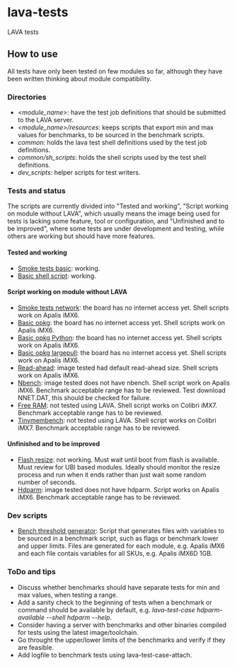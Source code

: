 # lava-tests
LAVA tests

## How to use

All tests have only been tested on few modules so far, although they have been written thinking about module compatibility.

### Directories

- *<module_name>*: have the test job definitions that should be submitted to the LAVA server.
- *<module_name>/resources*: keeps scripts that export min and max values for benchmarks, to be sourced in the benchmark scripts.
- *common*: holds the lava test shell definitions used by the test job definitions.
- *common/sh_scripts*: holds the shell scripts used by the test shell definitions.
- *dev_scripts*: helper scripts for test writers.

### Tests and status

The scripts are currently divided into "Tested and working", "Script working on module without LAVA", which usually means the image being used for tests is
lacking some feature, tool or configuration, and "Unfinished and to be improved", where some tests are under development and testing, while others are working
but should have more features.

#### Tested and working

- [Smoke tests basic](https://github.com/leograba/lava-tests/blob/master/common/smoke-tests-basic.yaml): working.
- [Basic shell script](https://github.com/leograba/lava-tests/blob/master/common/basic-shell-script.yaml): working.

#### Script working on module without LAVA

- [Smoke tests network](https://github.com/leograba/lava-tests/blob/master/common/smoke-tests-network.yaml): the board has no internet access yet. Shell scripts work on Apalis iMX6.
- [Basic opkg](https://github.com/leograba/lava-tests/blob/master/common/basic-opkg.yaml): the board has no internet access yet. Shell scripts work on Apalis iMX6.
- [Basic opkg Python](https://github.com/leograba/lava-tests/blob/master/common/basic-opkg-python.yaml): the board has no internet access yet. Shell scripts work on Apalis iMX6.
- [Basic opkg largepull](https://github.com/leograba/lava-tests/blob/master/common/basic-opkg-largepull.yaml): the board has no internet access yet. Shell scripts work on Apalis iMX6.
- [Read-ahead](https://github.com/leograba/lava-tests/blob/master/common/read_ahead.yaml): image tested had default read-ahead size. Shell scripts work on Apalis iMX6. 
- [Nbench](https://github.com/leograba/lava-tests/blob/master/common/nbench.yaml): image tested does not have nbench. Shell script work on Apalis iMX6. Benchmark acceptable range has to be reviewed. Test download NNET.DAT, this should be checked for failure.
- [Free RAM](https://github.com/leograba/lava-tests/blob/master/common/free-ram.yaml): not tested using LAVA. Shell script works on Colibri iMX7. Benchmark acceptable range has to be reviewed.
- [Tinymembench](https://github.com/leograba/lava-tests/blob/master/common/tinymembench.yaml): not tested using LAVA. Shell script works on Colibri iMX7. Benchmark acceptable range has to be reviewed.

#### Unfinished and to be improved

- [Flash resize](https://github.com/leograba/lava-tests/blob/master/common/flash_resize.yaml): not working. Must wait until boot from flash is available. Must review for UBI based modules. Ideally should monitor the resize process and run when it ends rather than just wait some random number of seconds.
- [Hdparm](https://github.com/leograba/lava-tests/blob/master/common/hdparm.yaml): image tested does not have hdparm. Script works on Apalis iMX6. Benchmark acceptable range has to be reviewed.

### Dev scripts

- [Bench threshold generator](https://github.com/leograba/lava-tests/blob/master/dev_scripts/threshold-generator/bench-threshold-generator.sh): Script that generates files with variables to be sourced in a benchmark script, such as flags or benchmark lower and upper limits. Files are generated for each module, e.g. Apalis iMX6 and each file contais variables for all SKUs, e.g. Apalis iMX6D 1GB.

### ToDo and tips

- Discuss whether benchmarks should have separate tests for min and max values, when testing a range.
- Add a sanity check to the beginning of tests when a benchmark or command
should be available by default, e.g. *lava-test-case hdparm-available --shell hdparm --help*.
- Consider having a server with benchmarks and other binaries compiled for tests using the latest image/toolchain.
- Go throught the upper/lower limits of the benchmarks and verify if they are feasible.
- Add logfile to benchmark tests using lava-test-case-attach.
